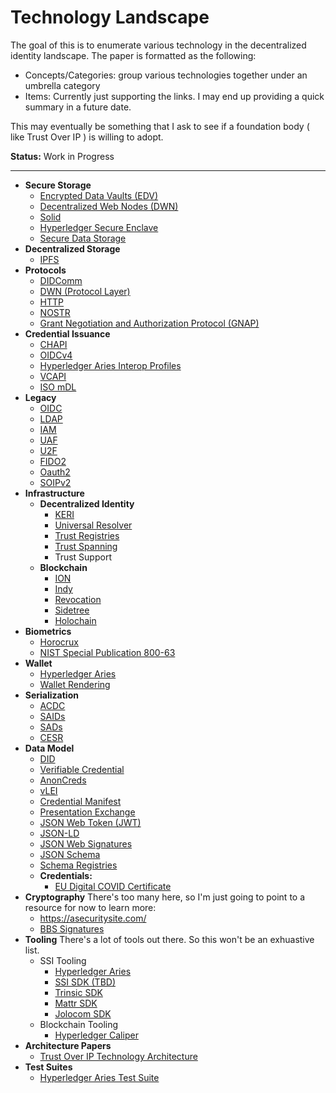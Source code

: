 # Technology Landscape

The goal of this is to enumerate various technology in the decentralized
identity landscape. The paper is formatted as the following:

- Concepts/Categories: group various technologies together under an umbrella category
- Items: Currently just supporting the links. I may end up providing a quick
  summary in a future date.

This may eventually be something that I ask to see if a foundation body ( like
Trust Over IP ) is willing to adopt.

**Status:** Work in Progress

---

- **Secure Storage**
  - [Encrypted Data Vaults (EDV)](https://digitalbazaar.github.io/encrypted-data-vaults/)
  - [Decentralized Web Nodes (DWN)](https://identity.foundation/decentralized-web-node/spec/)
  - [Solid](https://solid.mit.edu/)
  - [Hyperledger Secure Enclave](https://github.com/hyperledger/aries-rfcs/blob/main/features/0042-lox/README.md)
  - [Secure Data Storage](https://identity.foundation/working-groups/secure-data-storage.html)
- **Decentralized Storage**
  - [IPFS](IPFS)
- **Protocols**
  - [DIDComm](https://didcomm.org/)
  - [DWN (Protocol Layer)](https://identity.foundation/decentralized-web-node/spec/#protocols)
  - [HTTP](https://developer.mozilla.org/en-US/docs/Web/HTTP)
  - [NOSTR](https://nostr.ch/)
  - [Grant Negotiation and Authorization Protocol (GNAP)](https://oauth.net/gnap/)
- **Credential Issuance**
  - [CHAPI](https://chapi.io/)
  - [OIDCv4](https://openid.net/wordpress-content/uploads/2019/12/OpenID_Connect_4_Identity_Assurance_overview_20191219.pdf)
  - [Hyperledger Aries Interop Profiles](https://github.com/hyperledger/aries-rfcs/blob/main/concepts/0302-aries-interop-profile/README.md)
  - [VCAPI](https://w3c-ccg.github.io/vc-api/)
  - [ISO mDL](https://www.iso.org/standard/69084.html)
- **Legacy**
  - [OIDC](https://www.google.com/search?q=oidc&rlz=1C5CHFA_enAE941AE941&oq=oidc&aqs=chrome.0.69i59j0i131i433i512j69i59j0i512l3j69i60l2.660j0j7&sourceid=chrome&ie=UTF-8)
  - [LDAP](https://www.techtarget.com/searchmobilecomputing/definition/LDAP)
  - [IAM](https://docs.aws.amazon.com/IAM/latest/UserGuide/introduction.html)
  - [UAF](https://www.hypr.com/security-encyclopedia/fido-uaf)
  - [U2F](https://www.yubico.com/authentication-standards/fido-u2f/)
  - [FIDO2](https://fidoalliance.org/fido2/)
  - [Oauth2](https://oauth.net/2/)
  - [SOIPv2](https://openid.net/specs/openid-connect-self-issued-v2-1_0.html)
- **Infrastructure**
  - **Decentralized Identity**
    - [KERI](https://keri.one/)
    - [Universal Resolver](https://dev.uniresolver.io/)
    - [Trust Registries](https://wiki.trustoverip.org/display/HOME/Trust+Registry+Task+Force)
    - [Trust Spanning](https://trustoverip.org/blog/2023/01/05/the-toip-trust-spanning-protocol/)
    - Trust Support
  - **Blockchain**
    - [ION](https://github.com/decentralized-identity/ion)
    - [Indy](https://www.hyperledger.org/use/hyperledger-indy)
    - [Revocation](https://hyperledger-indy.readthedocs.io/projects/hipe/en/latest/text/0011-cred-revocation/README.html)
    - [Sidetree](https://identity.foundation/sidetree/spec/)
    - [Holochain](https://www.holochain.org/)
- **Biometrics**
  - [Horocrux](https://github.com/decentralized-identity/horcrux)
  - [NIST Special Publication 800-63](https://pages.nist.gov/800-63-3/sp800-63-3.html)
- **Wallet**
  - [Hyperledger Aries]()
  - [Wallet Rendering](https://github.com/decentralized-identity/wallet-rendering)
- **Serialization**
  - [ACDC](https://www.ietf.org/archive/id/draft-ssmith-acdc-02.html)
  - [SAIDs]()
  - [SADs]()
  - [CESR]()
- **Data Model**
  - [DID](https://www.w3.org/TR/did-core/)
  - [Verifiable Credential](https://www.w3.org/TR/vc-data-model/)
  - [AnonCreds](https://hyperledger-indy.readthedocs.io/projects/sdk/en/latest/docs/design/002-anoncreds/README.html)
  - [vLEI](https://www.gleif.org/en/vlei/introducing-the-verifiable-lei-vlei)
  - [Credential Manifest](https://github.com/decentralized-identity/credential-manifest)
  - [Presentation Exchange](https://github.com/decentralized-identity/presentation-exchange)
  - [JSON Web Token (JWT)](https://jwt.io/)
  - [JSON-LD](https://json-ld.org/)
  - [JSON Web Signatures](https://www.rfc-editor.org/rfc/rfc7515)
  - [JSON Schema](https://json-schema.org/)
  - [Schema Registries](https://github.com/decentralized-identity/schema-directory)
  - **Credentials:**
    - [EU Digital COVID Certificate](https://commission.europa.eu/strategy-and-policy/coronavirus-response/safe-covid-19-vaccines-europeans/eu-digital-covid-certificate_en)
- **Cryptography**
  There's too many here, so I'm just going to point to a resource for now to learn more:
  - https://asecuritysite.com/
  - [BBS Signatures](https://identity.foundation/bbs-signature/draft-irtf-cfrg-bbs-signatures.html)
- **Tooling**
  There's a lot of tools out there. So this won't be an exhuastive list.
  - SSI Tooling
    - [Hyperledger Aries](https://www.hyperledger.org/use/aries)
    - [SSI SDK (TBD)](https://github.com/TBD54566975/ssi-sdk)
    - [Trinsic SDK](https://github.com/trinsic-id/sdk)
    - [Mattr SDK](https://mattr.global/platform/sdk/)
    - [Jolocom SDK](https://github.com/jolocom/jolocom-sdk)
  - Blockchain Tooling
    - [Hyperledger Caliper](https://github.com/hyperledger/caliper)
- **Architecture Papers**
  - [Trust Over IP Technology Architecture](https://trustoverip.org/wp-content/uploads/ToIP-Technical-Architecture-Specification-V1.0-PR1-2022-11-14.pdf)
- **Test Suites**
  - [Hyperledger Aries Test Suite](https://github.com/hyperledger/aries-protocol-test-suite)

